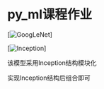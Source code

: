 # py_ml课程作业

[![GoogLeNet](https://pytorch.ac.cn/assets/images/googlenet2.png "Shiprock")]

[![Inception](https://pytorch.ac.cn/assets/images/googlenet1.png "Shiprock")]

该模型采用Inception结构模块化

实现Inception结构后组合即可